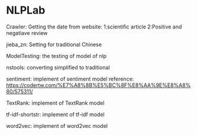 # NLPLab

Crawler:
	Getting the date from website:
		1:scientific article
		2:Positive and negatiave review

jieba_zn:
	Setting for traditional Chinese

ModelTesting:
	the testing of model of nlp

nstools:
	converting simplified to traditional

sentiment:
	implement of sentiment model
	reference: https://codertw.com/%E7%A8%8B%E5%BC%8F%E8%AA%9E%E8%A8%80/575311/

TextRank:
	implement of TextRank model

tf-idf-shortstr:
	implement of tf-idf model

word2vec:
	implement of word2vec model
